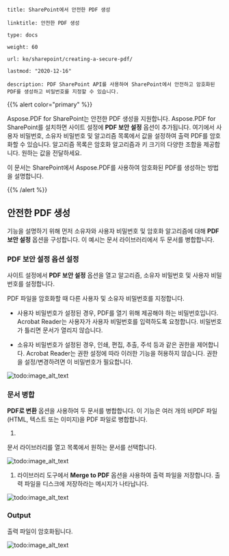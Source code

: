 ```
title: SharePoint에서 안전한 PDF 생성

linktitle: 안전한 PDF 생성

type: docs

weight: 60

url: ko/sharepoint/creating-a-secure-pdf/

lastmod: "2020-12-16"

description: PDF SharePoint API를 사용하여 SharePoint에서 안전하고 암호화된 PDF를 생성하고 비밀번호를 지정할 수 있습니다.

```

{{% alert color="primary" %}}

Aspose.PDF for SharePoint는 안전한 PDF 생성을 지원합니다. Aspose.PDF for SharePoint를 설치하면 사이트 설정에 **PDF 보안 설정** 옵션이 추가됩니다. 여기에서 사용자 비밀번호, 소유자 비밀번호 및 알고리즘 목록에서 값을 설정하여 출력 PDF를 암호화할 수 있습니다. 알고리즘 목록은 암호화 알고리즘과 키 크기의 다양한 조합을 제공합니다. 원하는 값을 전달하세요.

이 문서는 SharePoint에서 Aspose.PDF를 사용하여 암호화된 PDF를 생성하는 방법을 설명합니다.

{{% /alert %}}

## **안전한 PDF 생성**

기능을 설명하기 위해 먼저 소유자와 사용자 비밀번호 및 암호화 알고리즘에 대해 **PDF 보안 설정** 옵션을 구성합니다. 이 예시는 문서 라이브러리에서 두 문서를 병합합니다.



### **PDF 보안 설정 옵션 설정**



사이트 설정에서 **PDF 보안 설정** 옵션을 열고 알고리즘, 소유자 비밀번호 및 사용자 비밀번호를 설정합니다.



PDF 파일을 암호화할 때 다른 사용자 및 소유자 비밀번호를 지정합니다.



- 사용자 비밀번호가 설정된 경우, PDF를 열기 위해 제공해야 하는 비밀번호입니다. Acrobat Reader는 사용자가 사용자 비밀번호를 입력하도록 요청합니다. 비밀번호가 틀리면 문서가 열리지 않습니다.

- 소유자 비밀번호가 설정된 경우, 인쇄, 편집, 추출, 주석 등과 같은 권한을 제어합니다. Acrobat Reader는 권한 설정에 따라 이러한 기능을 허용하지 않습니다. 권한을 설정/변경하려면 이 비밀번호가 필요합니다.



![todo:image_alt_text](creating-a-secure-pdf_1.png)



### **문서 병합**



**PDF로 변환** 옵션을 사용하여 두 문서를 병합합니다. 이 기능은 여러 개의 비PDF 파일(HTML, 텍스트 또는 이미지)을 PDF 파일로 병합합니다.



1. ```
문서 라이브러리를 열고 목록에서 원하는 문서를 선택합니다.

![todo:image_alt_text](creating-a-secure-pdf_2.png)

1. 라이브러리 도구에서 **Merge to PDF** 옵션을 사용하여 출력 파일을 저장합니다. 출력 파일을 디스크에 저장하라는 메시지가 나타납니다.

![todo:image_alt_text](creating-a-secure-pdf_3.png)

### **Output**

출력 파일이 암호화됩니다.

![todo:image_alt_text](creating-a-secure-pdf_4.png)
```